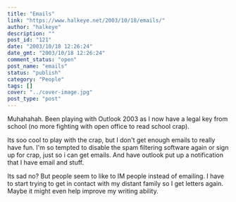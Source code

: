 ```yaml
---
title: "Emails"
link: "https://www.halkeye.net/2003/10/18/emails/"
author: "halkeye"
description: ""
post_id: "121"
date: "2003/10/18 12:26:24"
date_gmt: "2003/10/18 12:26:24"
comment_status: "open"
post_name: "emails"
status: "publish"
category: "People"
tags: []
cover: "../cover-image.jpg"
post_type: "post"
---
```


Muhahahah. Been playing with Outlook 2003 as I now have a legal key from school (no more fighting with open office to read school crap).

Its soo cool to play with the crap, but I don't get enough emails to really have fun. I'm so tempted to disable the spam filtering software again or sign up for crap, just so i can get emails. And have outlook put up a notification that I have email and stuff.

Its sad no? But people seem to like to IM people instead of emailing. I have to start trying to get in contact with my distant family so I get letters again. Maybe it might even help improve my writing ability.